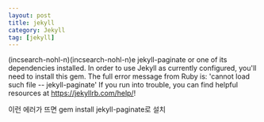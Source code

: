 ```yaml
---
layout: post
title: jekyll
category: Jekyll
tag: [jekyll]
---
```


<Plug>(incsearch-nohl-n)<Plug>(incsearch-nohl-n)e jekyll-paginate or one of its dependencies installed. 
In order to use Jekyll as currently configured, you'll need to install this gem. 
The full error message from Ruby is: 'cannot load such file -- jekyll-paginate' 
If you run into trouble, you can find helpful resources at https://jekyllrb.com/help/!

이런 에러가 뜨면 gem install jekyll-paginate로 설치
